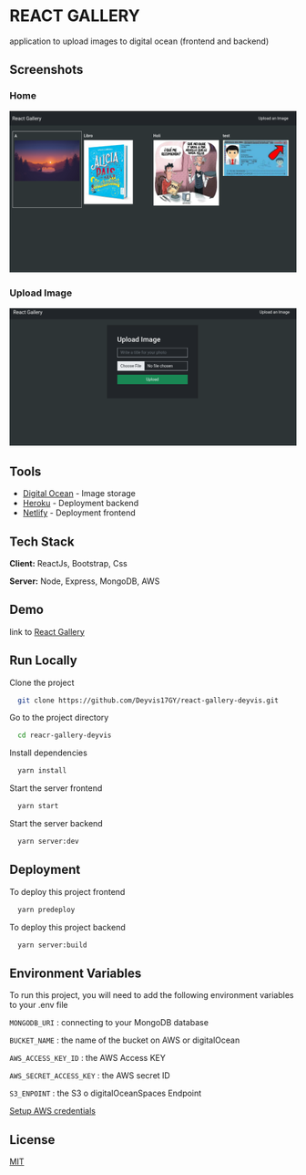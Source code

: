 # REACT GALLERY

application to upload images to digital ocean (frontend and backend)

## Screenshots

### Home

![App Home](./doc/img/home.png)

### Upload Image

![App Upload](./doc/img/upload.png)

## Tools

- [Digital Ocean](https://www.digitalocean.com/) - Image storage
- [Heroku](https://dashboard.heroku.com/) - Deployment backend
- [Netlify](https://www.netlify.com/) - Deployment frontend

## Tech Stack

**Client:** ReactJs, Bootstrap, Css

**Server:** Node, Express, MongoDB, AWS

## Demo

link to [React Gallery](https://react-gallery-d.netlify.app/)

## Run Locally

Clone the project

```bash
  git clone https://github.com/Deyvis17GY/react-gallery-deyvis.git
```

Go to the project directory

```bash
  cd reacr-gallery-deyvis
```

Install dependencies

```bash
  yarn install
```

Start the server frontend

```bash
  yarn start
```

Start the server backend

```bash
  yarn server:dev
```

## Deployment

To deploy this project frontend

```bash
  yarn predeploy
```

To deploy this project backend

```bash
  yarn server:build
```

## Environment Variables

To run this project, you will need to add the following environment variables to your .env file

`MONGODB_URI` : connecting to your MongoDB database

`BUCKET_NAME` : the name of the bucket on AWS or digitalOcean

`AWS_ACCESS_KEY_ID` : the AWS Access KEY

`AWS_SECRET_ACCESS_KEY` : the AWS secret ID

`S3_ENPOINT` : the S3 o digitalOceanSpaces Endpoint

[Setup AWS credentials](https://docs.aws.amazon.com/sdk-for-java/v1/developer-guide/setup-credentials.html)

## License

[MIT](https://choosealicense.com/licenses/mit/)
